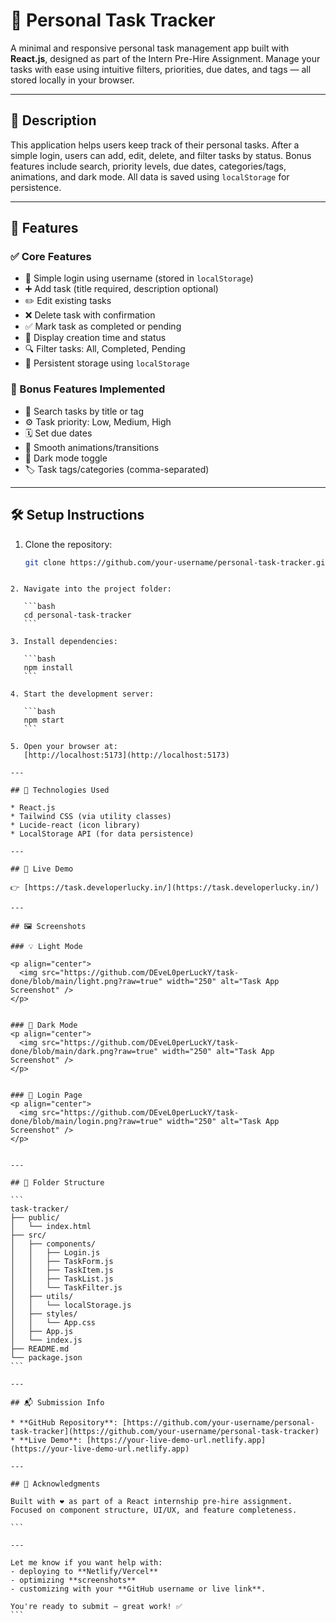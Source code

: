 # 📝 Personal Task Tracker

A minimal and responsive personal task management app built with **React.js**, designed as part of the Intern Pre-Hire Assignment. Manage your tasks with ease using intuitive filters, priorities, due dates, and tags — all stored locally in your browser.

---

## 📖 Description

This application helps users keep track of their personal tasks. After a simple login, users can add, edit, delete, and filter tasks by status. Bonus features include search, priority levels, due dates, categories/tags, animations, and dark mode. All data is saved using `localStorage` for persistence.

---

## 🚀 Features

### ✅ Core Features

- 🔐 Simple login using username (stored in `localStorage`)
- ➕ Add task (title required, description optional)
- ✏️ Edit existing tasks
- ❌ Delete task with confirmation
- ✅ Mark task as completed or pending
- 📄 Display creation time and status
- 🔍 Filter tasks: All, Completed, Pending
- 💾 Persistent storage using `localStorage`

### 🌟 Bonus Features Implemented

- 🔎 Search tasks by title or tag
- ⚙️ Task priority: Low, Medium, High
- 🗓 Set due dates
- 🎨 Smooth animations/transitions
- 🌙 Dark mode toggle
- 🏷 Task tags/categories (comma-separated)

---

## 🛠 Setup Instructions

1. Clone the repository:
   ```bash
   git clone https://github.com/your-username/personal-task-tracker.git
   ```

````

2. Navigate into the project folder:

   ```bash
   cd personal-task-tracker
   ```

3. Install dependencies:

   ```bash
   npm install
   ```

4. Start the development server:

   ```bash
   npm start
   ```

5. Open your browser at:
   [http://localhost:5173](http://localhost:5173)

---

## 🧰 Technologies Used

* React.js
* Tailwind CSS (via utility classes)
* Lucide-react (icon library)
* LocalStorage API (for data persistence)

---

## 🔗 Live Demo

👉 [https://task.developerlucky.in/](https://task.developerlucky.in/)

---

## 🖼 Screenshots

### 💡 Light Mode

<p align="center">
  <img src="https://github.com/DEveL0perLuckY/task-done/blob/main/light.png?raw=true" width="250" alt="Task App Screenshot" />
</p>


### 🌙 Dark Mode
<p align="center">
  <img src="https://github.com/DEveL0perLuckY/task-done/blob/main/dark.png?raw=true" width="250" alt="Task App Screenshot" />
</p>


### 🌙 Login Page
<p align="center">
  <img src="https://github.com/DEveL0perLuckY/task-done/blob/main/login.png?raw=true" width="250" alt="Task App Screenshot" />
</p>


---

## 📁 Folder Structure

```
task-tracker/
├── public/
│   └── index.html
├── src/
│   ├── components/
│   │   ├── Login.js
│   │   ├── TaskForm.js
│   │   ├── TaskItem.js
│   │   ├── TaskList.js
│   │   └── TaskFilter.js
│   ├── utils/
│   │   └── localStorage.js
│   ├── styles/
│   │   └── App.css
│   ├── App.js
│   └── index.js
├── README.md
└── package.json
```

---

## 📬 Submission Info

* **GitHub Repository**: [https://github.com/your-username/personal-task-tracker](https://github.com/your-username/personal-task-tracker)
* **Live Demo**: [https://your-live-demo-url.netlify.app](https://your-live-demo-url.netlify.app)

---

## 🤝 Acknowledgments

Built with ❤️ as part of a React internship pre-hire assignment. Focused on component structure, UI/UX, and feature completeness.

```

---

Let me know if you want help with:
- deploying to **Netlify/Vercel**
- optimizing **screenshots**
- customizing with your **GitHub username or live link**.

You're ready to submit — great work! ✅
```
````
